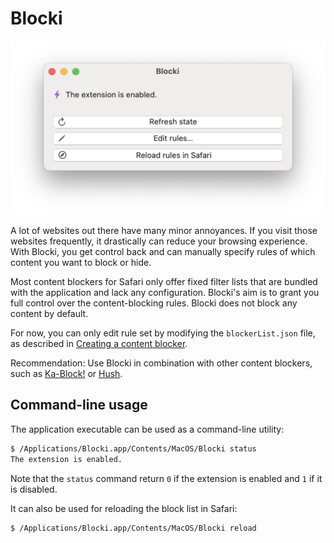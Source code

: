 #  Blocki

<img src="screenshot.png" alt="Screenshot of Blocki" width="531" heigth="293"/>

A lot of websites out there have many minor annoyances. If you visit those websites frequently, it drastically can reduce your browsing experience. With Blocki, you get control back and can manually specify rules of which content you want to block or hide.

Most content blockers for Safari only offer fixed filter lists that are bundled with the application and lack any configuration. Blocki's aim is to grant you full control over the content-blocking rules. Blocki does not block any content by default.

For now, you can only edit rule set by modifying the `blockerList.json` file, as described in [Creating a content blocker](https://developer.apple.com/documentation/safariservices/creating_a_content_blocker).

Recommendation: Use Blocki in combination with other content blockers, such as [Ka-Block!](https://github.com/dgraham/Ka-Block) or [Hush](https://github.com/oblador/hush).

## Command-line usage

The application executable can be used as a command-line utility:

```sh
$ /Applications/Blocki.app/Contents/MacOS/Blocki status
The extension is enabled.
```

Note that the `status` command return `0` if the extension is enabled and `1` if it is disabled.

It can also be used for reloading the block list in Safari:

```sh
$ /Applications/Blocki.app/Contents/MacOS/Blocki reload
```
